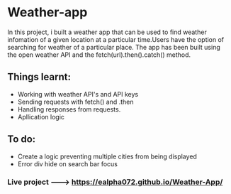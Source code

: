 # Weather-app

In this project, i built a weather app that can be used to find weather infomation of a given location at a particular time.Users have the option of searching for weather of a particular place. The app has been built using the open weather API and the fetch(url).then().catch() method.

## Things learnt:
* Working with weather API's and API keys
* Sending requests with fetch() and .then
* Handling responses from requests.
* Apllication logic

## To do:
  * Create a logic preventing multiple cities from being displayed
  * Error div hide on search bar focus


### Live project ---> https://ealpha072.github.io/Weather-App/
